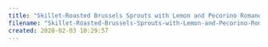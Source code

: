 ```yaml
---
title: "Skillet-Roasted Brussels Sprouts with Lemon and Pecorino Romano"
filename: "Skillet-Roasted-Brussels-Sprouts-with-Lemon-and-Pecorino-Romano"
created: 2020-02-03 10:29:57
---
```


